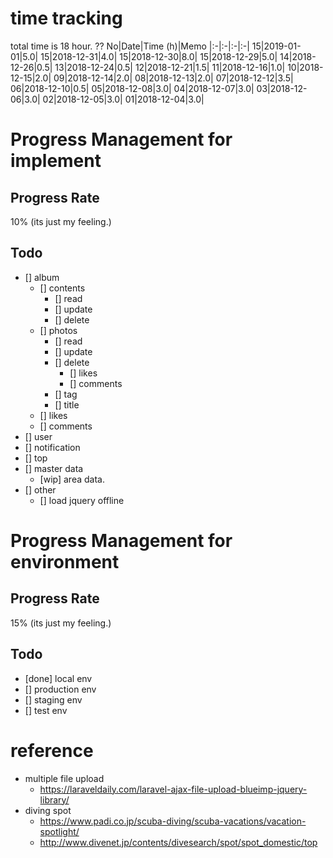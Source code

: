 # time tracking
total time is 18 hour. ??
No|Date|Time (h)|Memo
|:-|:-|:-|:-|
15|2019-01-01|5.0|
15|2018-12-31|4.0|
15|2018-12-30|8.0|
15|2018-12-29|5.0|
14|2018-12-26|0.5|
13|2018-12-24|0.5|
12|2018-12-21|1.5|
11|2018-12-16|1.0|
10|2018-12-15|2.0|
09|2018-12-14|2.0|
08|2018-12-13|2.0|
07|2018-12-12|3.5|
06|2018-12-10|0.5|
05|2018-12-08|3.0|
04|2018-12-07|3.0|
03|2018-12-06|3.0|
02|2018-12-05|3.0|
01|2018-12-04|3.0|

# Progress Management for implement
## Progress Rate
10% (its just my feeling.)
## Todo
- [] album
    - [] contents
        - [] read
        - [] update
        - [] delete
    - [] photos
        - [] read
        - [] update
        - [] delete
            - [] likes
            - [] comments
        - [] tag
        - [] title
    - [] likes
    - [] comments
- [] user
- [] notification
- [] top
- [] master data
    - [wip] area data.
- [] other
    - [] load jquery offline

# Progress Management for environment
## Progress Rate
15% (its just my feeling.)

## Todo
- [done] local env
- [] production env
- [] staging env
- [] test env

# reference
- multiple file upload
    - https://laraveldaily.com/laravel-ajax-file-upload-blueimp-jquery-library/
- diving spot
    - https://www.padi.co.jp/scuba-diving/scuba-vacations/vacation-spotlight/
    - http://www.divenet.jp/contents/divesearch/spot/spot_domestic/top
